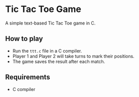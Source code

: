 # Tic Tac Toe Game

A simple text-based Tic Tac Toe game in C.

## How to play
- Run the `ttt.c` file in a C compiler.
- Player 1 and Player 2 will take turns to mark their positions.
- The game saves the result after each match.

## Requirements
- C compiler

